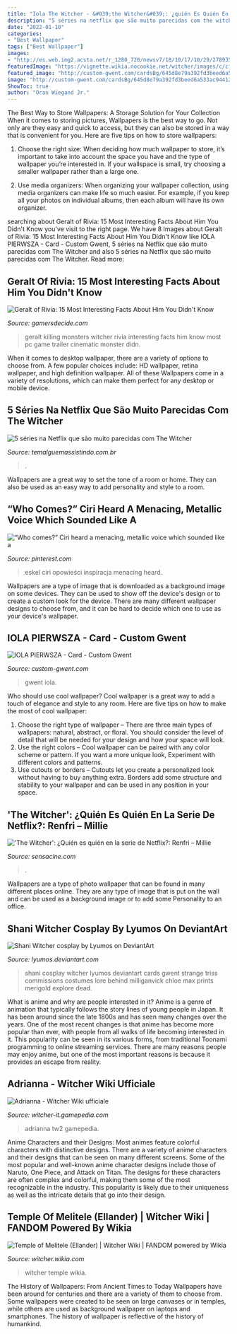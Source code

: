 ```yaml
---
title: "Iola The Witcher - &#039;the Witcher&#039;: ¿quién Es Quién En La Serie De Netflix?: Renfri – Millie"
description: "5 séries na netflix que são muito parecidas com the witcher"
date: "2022-01-10"
categories:
- "Best Wallpaper"
tags: ["Best Wallpaper"]
images:
- "http://es.web.img2.acsta.net/r_1280_720/newsv7/18/10/17/10/29/27893510.jpg"
featuredImage: "https://vignette.wikia.nocookie.net/witcher/images/c/cf/Movie_-_Temple_in_Ellander.jpg/revision/latest?cb=20160317161919"
featured_image: "http://custom-gwent.com/cardsBg/645d8e79a392fd3beed6a533ac944128.jpeg"
image: "http://custom-gwent.com/cardsBg/645d8e79a392fd3beed6a533ac944128.jpeg"
ShowToc: true
author: "Oran Wiegand Jr."
---
```



The Best Way to Store Wallpapers: A Storage Solution for Your Collection
When it comes to storing pictures, Wallpapers is the best way to go. Not only are they easy and quick to access, but they can also be stored in a way that is convenient for you. Here are five tips on how to store wallpapers:
1) Choose the right size: When deciding how much wallpaper to store, it’s important to take into account the space you have and the type of wallpaper you’re interested in. If your wallspace is small, try choosing a smaller wallpaper rather than a large one.

2) Use media organizers: When organizing your wallpaper collection, using media organizers can make life so much easier. For example, if you keep all your photos on individual albums, then each album will have its own organizer.

	

		
searching about Geralt of Rivia: 15 Most Interesting Facts About Him You Didn&#039;t Know you've visit to the right page. We have 8 Images about Geralt of Rivia: 15 Most Interesting Facts About Him You Didn&#039;t Know like IOLA PIERWSZA - Card - Custom Gwent, 5 séries na Netflix que são muito parecidas com The Witcher and also 5 séries na Netflix que são muito parecidas com The Witcher. Read more:
		
    
## Geralt Of Rivia: 15 Most Interesting Facts About Him You Didn&#039;t Know

<img loading=lazy src="http://www.gamersdecide.com/sites/default/files/authors/u139519/geralt_killing_monsters.jpg" onerror="this.onerror=null;this.src='https://tse2.mm.bing.net/th?id=OIP.6KHbgsXO3sKvxoDIkdOBQgHaEK&amp;pid=15.1';" alt="Geralt of Rivia: 15 Most Interesting Facts About Him You Didn&#039;t Know">

_Source: gamersdecide.com_

>geralt killing monsters witcher rivia interesting facts him know most pc game trailer cinematic monster didn. 

	

When it comes to desktop wallpaper, there are a variety of options to choose from. A few popular choices include: HD wallpaper, retina wallpaper, and high definition wallpaper. All of these Wallpapers come in a variety of resolutions, which can make them perfect for any desktop or mobile device. 

    
## 5 Séries Na Netflix Que São Muito Parecidas Com The Witcher

<img loading=lazy src="https://i1.wp.com/temalguemassistindo.com.br/wp-content/uploads/2019/12/the-witcher-netflix.jpg?fit=1280%2C720&amp;ssl=1" onerror="this.onerror=null;this.src='https://tse4.mm.bing.net/th?id=OIP.cBLPBSfZReIM_kvLF0XZrQHaEK&amp;pid=15.1';" alt="5 séries na Netflix que são muito parecidas com The Witcher">

_Source: temalguemassistindo.com.br_

>. 

	

Wallpapers are a great way to set the tone of a room or home. They can also be used as an easy way to add personality and style to a room.

    
## “Who Comes?” Ciri Heard A Menacing, Metallic Voice Which Sounded Like A

<img loading=lazy src="https://i.pinimg.com/736x/76/a8/a2/76a8a2b70d7799e3dedc41cb2070e4d4--ciri-the-witcher.jpg" onerror="this.onerror=null;this.src='https://tse4.mm.bing.net/th?id=OIP.tUtgU1k7bTWs75nomydqKwHaO0&amp;pid=15.1';" alt="“Who comes?” Ciri heard a menacing, metallic voice which sounded like a">

_Source: pinterest.com_

>eskel ciri opowieści inspiracja menacing heard. 

	

Wallpapers are a type of image that is downloaded as a background image on some devices. They can be used to show off the device's design or to create a custom look for the device. There are many different wallpaper designs to choose from, and it can be hard to decide which one to use as your device's wallpaper.

    
## IOLA PIERWSZA - Card - Custom Gwent

<img loading=lazy src="http://custom-gwent.com/cardsBg/645d8e79a392fd3beed6a533ac944128.jpeg" onerror="this.onerror=null;this.src='https://tse4.mm.bing.net/th?id=OIP.5vnC69jxE6zmZk3MtmdXEQAAAA&amp;pid=15.1';" alt="IOLA PIERWSZA - Card - Custom Gwent">

_Source: custom-gwent.com_

>gwent iola. 

	

Who should use cool wallpaper?
Cool wallpaper is a great way to add a touch of elegance and style to any room. Here are five tips on how to make the most of cool wallpaper: 
1) Choose the right type of wallpaper – There are three main types of wallpapers: natural, abstract, or floral. You should consider the level of detail that will be needed for your design and how your space will look. 
2) Use the right colors – Cool wallpaper can be paired with any color scheme or pattern. If you want a more unique look, Experiment with different colors and patterns. 
3) Use cutouts or borders – Cutouts let you create a personalized look without having to buy anything extra. Borders add some structure and stability to your wallpaper and can be used in any position in your space.

    
## &#039;The Witcher&#039;: ¿Quién Es Quién En La Serie De Netflix?: Renfri – Millie

<img loading=lazy src="http://es.web.img2.acsta.net/r_1280_720/newsv7/18/10/17/10/29/27893510.jpg" onerror="this.onerror=null;this.src='https://tse1.mm.bing.net/th?id=OIP.EsvQ8uCRZ4gb5s6JEb1LlwHaEK&amp;pid=15.1';" alt="&#039;The Witcher&#039;: ¿Quién es quién en la serie de Netflix?: Renfri – Millie">

_Source: sensacine.com_

>. 

	



Wallpapers are a type of photo wallpaper that can be found in many different places online. They are any type of image that is put on the wall and can be used as a background image or to add some Personality to an office.

    
## Shani Witcher Cosplay By Lyumos On DeviantArt

<img loading=lazy src="https://img00.deviantart.net/3629/i/2017/061/a/6/shani_witcher_cosplay_by_lyumos-db0xz1b.jpg" onerror="this.onerror=null;this.src='https://tse2.mm.bing.net/th?id=OIP.uYgS9KKQRhL1UuPC_3265gHaE8&amp;pid=15.1';" alt="Shani Witcher cosplay by Lyumos on DeviantArt">

_Source: lyumos.deviantart.com_

>shani cosplay witcher lyumos deviantart cards gwent strange triss commissions costumes lore behind milliganvick chloe max prints merigold explore dead. 

	

What is anime and why are people interested in it?
Anime is a genre of animation that typically follows the story lines of young people in Japan. It has been around since the late 1800s and has seen many changes over the years. One of the most recent changes is that anime has become more popular than ever, with people from all walks of life becoming interested in it. This popularity can be seen in its various forms, from traditional Toonami programming to online streaming services. There are many reasons people may enjoy anime, but one of the most important reasons is because it provides an escape from reality.

    
## Adrianna - Witcher Wiki Ufficiale

<img loading=lazy src="https://gamepedia.cursecdn.com/witcher_it_gamepedia/thumb/7/74/Tw2_screenshot_Adrianna.jpg/1200px-Tw2_screenshot_Adrianna.jpg" onerror="this.onerror=null;this.src='https://tse3.mm.bing.net/th?id=OIP.uHD-xh4NuydcwbplRAIsEAHaEK&amp;pid=15.1';" alt="Adrianna - Witcher Wiki ufficiale">

_Source: witcher-it.gamepedia.com_

>adrianna tw2 gamepedia. 

	

Anime Characters and their Designs: Most animes feature colorful characters with distinctive designs.
There are a variety of anime characters and their designs that can be seen on many different screens. Some of the most popular and well-known anime character designs include those of Naruto, One Piece, and Attack on Titan. The designs for these characters are often complex and colorful, making them some of the most recognizable in the industry. This popularity is likely due to their uniqueness as well as the intricate details that go into their design.

    
## Temple Of Melitele (Ellander) | Witcher Wiki | FANDOM Powered By Wikia

<img loading=lazy src="https://vignette.wikia.nocookie.net/witcher/images/c/cf/Movie_-_Temple_in_Ellander.jpg/revision/latest?cb=20160317161919" onerror="this.onerror=null;this.src='https://tse2.mm.bing.net/th?id=OIP.5akik3GtZD3wwOm8zpcbJwHaE3&amp;pid=15.1';" alt="Temple of Melitele (Ellander) | Witcher Wiki | FANDOM powered by Wikia">

_Source: witcher.wikia.com_

>witcher temple wikia. 

	

The History of Wallpapers: From Ancient Times to Today
Wallpapers have been around for centuries and there are a variety of them to choose from. Some wallpapers were created to be seen on large canvases or in temples, while others are used as background wallpaper on laptops and smartphones. The history of wallpaper is reflective of the history of humankind.

